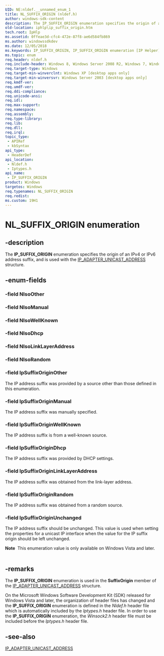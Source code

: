 ```yaml
---
UID: NE:nldef.__unnamed_enum_1
title: NL_SUFFIX_ORIGIN (nldef.h)
author: windows-sdk-content
description: The IP_SUFFIX_ORIGIN enumeration specifies the origin of an IPv4 or IPv6 address suffix, and is used with the IP_ADAPTER_UNICAST_ADDRESS structure.
old-location: iphlp\ip_suffix_origin.htm
tech.root: IpHlp
ms.assetid: 0ffeae3d-cfc4-472e-87f8-ae6d584fb869
ms.author: windowssdkdev
ms.date: 12/05/2018
ms.keywords: IP_SUFFIX_ORIGIN, IP_SUFFIX_ORIGIN enumeration [IP Helper], IpSuffixOriginDhcp, IpSuffixOriginLinkLayerAddress, IpSuffixOriginManual, IpSuffixOriginOther, IpSuffixOriginRandom, IpSuffixOriginUnchanged, IpSuffixOriginWellKnown, NL_SUFFIX_ORIGIN, iphlp.ip_suffix_origin, iptypes/IP_SUFFIX_ORIGIN, iptypes/IpSuffixOriginDhcp, iptypes/IpSuffixOriginLinkLayerAddress, iptypes/IpSuffixOriginManual, iptypes/IpSuffixOriginOther, iptypes/IpSuffixOriginRandom, iptypes/IpSuffixOriginUnchanged, iptypes/IpSuffixOriginWellKnown, nldef/IP_SUFFIX_ORIGIN, nldef/IpSuffixOriginDhcp, nldef/IpSuffixOriginLinkLayerAddress, nldef/IpSuffixOriginManual, nldef/IpSuffixOriginOther, nldef/IpSuffixOriginRandom, nldef/IpSuffixOriginUnchanged, nldef/IpSuffixOriginWellKnown
ms.topic: enum
req.header: nldef.h
req.include-header: Windows 8, Windows Server 2008 R2, Windows 7, Windows Server 2008  Windows Vista, Iphlpapi.h
req.target-type: Windows
req.target-min-winverclnt: Windows XP [desktop apps only]
req.target-min-winversvr: Windows Server 2003 [desktop apps only]
req.kmdf-ver: 
req.umdf-ver: 
req.ddi-compliance: 
req.unicode-ansi: 
req.idl: 
req.max-support: 
req.namespace: 
req.assembly: 
req.type-library: 
req.lib: 
req.dll: 
req.irql: 
topic_type:
 - APIRef
 - kbSyntax
api_type:
 - HeaderDef
api_location:
 - Nldef.h
 - Iptypes.h
api_name:
 - IP_SUFFIX_ORIGIN
product: Windows
targetos: Windows
req.typenames: NL_SUFFIX_ORIGIN
req.redist: 
ms.custom: 19H1
---
```


# NL_SUFFIX_ORIGIN enumeration


## -description


The <b>IP_SUFFIX_ORIGIN</b> enumeration specifies the origin of an IPv4 or IPv6  address suffix, and is used with the <a href="https://docs.microsoft.com/windows/desktop/api/iptypes/ns-iptypes-_ip_adapter_unicast_address_lh">IP_ADAPTER_UNICAST_ADDRESS</a> structure.


## -enum-fields




### -field NlsoOther


### -field NlsoManual


### -field NlsoWellKnown


### -field NlsoDhcp


### -field NlsoLinkLayerAddress


### -field NlsoRandom


### -field IpSuffixOriginOther

The IP address suffix was provided by a source other than those defined in this enumeration.


### -field IpSuffixOriginManual

The IP address suffix was manually specified.


### -field IpSuffixOriginWellKnown

The IP address suffix is from a well-known source.


### -field IpSuffixOriginDhcp

The IP address suffix was provided by DHCP settings.


### -field IpSuffixOriginLinkLayerAddress

The IP address suffix was obtained from the link-layer address.


### -field IpSuffixOriginRandom

The IP address suffix was obtained from a random source.


### -field IpSuffixOriginUnchanged

The IP address suffix should be unchanged. This value is used when setting the properties for a unicast IP interface when the value for the IP suffix origin should be left unchanged.



<div class="alert"><b>Note</b>  This enumeration value is only available on Windows Vista and later.</div>
<div> </div>

## -remarks



The <b>IP_SUFFIX_ORIGIN</b> enumeration is used in the <b>SuffixOrigin</b> member of the <a href="https://docs.microsoft.com/windows/desktop/api/iptypes/ns-iptypes-_ip_adapter_unicast_address_lh">IP_ADAPTER_UNICAST_ADDRESS</a>  structure.

On the Microsoft Windows Software Development Kit (SDK) released for Windows Vista and later, the organization of header files has changed and the <b>IP_SUFFIX_ORIGIN</b> enumeration is defined in the <i>Nldef.h</i> header file which is automatically included by the <i>Iptypes.h</i> header file. In order to use the <b>IP_SUFFIX_ORIGIN</b> enumeration, the <i>Winsock2.h</i> header file must be included before the <i>Iptypes.h</i> header file.  




## -see-also




<a href="https://docs.microsoft.com/windows/desktop/api/iptypes/ns-iptypes-_ip_adapter_unicast_address_lh">IP_ADAPTER_UNICAST_ADDRESS</a>
 

 


